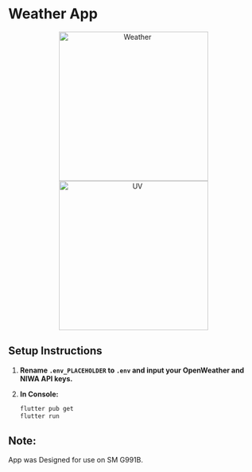 # Weather App

<p align="center">
  <img src="https://i.imgur.com/Xn71cJz.jpg" alt="Weather" width="300"/>
  <img src="https://i.imgur.com/bLWlp2E.png" alt="UV" width="300"/>
</p>

## Setup Instructions

1. **Rename `.env_PLACEHOLDER` to `.env` and input your OpenWeather and NIWA API keys.**

2. **In Console:**
   ```bash
   flutter pub get
   flutter run

## Note:

App was Designed for use on SM G991B.
